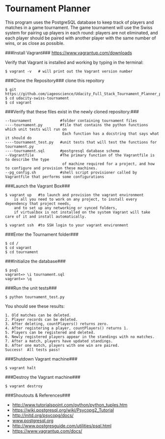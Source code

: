 # Tournament Planner

This program uses the PostgreSQL database to keep track of players and matches in a game tournament.
The game tournament will use the Swiss system for pairing up players in each round: players are not eliminated, and each player should be paired with another player with the same number of wins, or as close as possible.

###Install Vagrant###
https://www.vagrantup.com/downloads

Verify that Vagrant is installed and working by typing in the terminal:

	$ vagrant -v   # will print out the Vagrant version number

###Clone the Repository###
clone this repoitory

	$ git https://github.com/iageoscience/Udacity_Full_Stack_Tournament_Planner_p2.git
	$ cd udacity-swiss-tournament
	$ cd vagrant

###Verify that these files exist in the newly cloned repository:###<br>

	--tournament             #folder containing tournament files
	----tournament.py        #file that contains the python functions which unit tests will run on
							  Each function has a docstring that says what it should do
	----tournament_test.py   #unit tests that will test the functions for tournament.py
	----tournament.sql       #postgresql database schema
	--Vagrantfile            #The primary function of the Vagrantfile is to describe the type 
							  of machine required for a project, and how to configure and provision these machines.
	--pg_config.sh           #shell script provisioner called by Vagrantfile that performs some configurations 

###Launch the Vagrant Box###

	$ vagrant up   #to launch and provision the vagrant environment
		is all you need to work on any project, to install every dependency that project needs, 
		and to set up any networking or synced folders,
		if virtualbox is not installed on the system Vagrant will take care of it and install automatically.

	$ vagrant ssh  #to SSH login to your vagrant environment

###Enter the Tournament folder###

	$ cd /
	$ cd vagrant
	$ cd tournament

###Initialize the database###

	$ psql
	vagrant=> \i tournament.sql
	vagrant=> \q


###Run the unit tests###

	$ python tournament_test.py

You should see these results:

	1. Old matches can be deleted.
	2. Player records can be deleted.
	3. After deleting, countPlayers() returns zero.
	4. After registering a player, countPlayers() returns 1.
	5. Players can be registered and deleted.
	6. Newly registered players appear in the standings with no matches.
	7. After a match, players have updated standings.
	8. After one match, players with one win are paired.
	Success!  All tests pass!

###Shutdown Vagrant machine###

	$ vagrant halt


###Destroy the Vagrant machine###

	$ vagrant destroy


###Shoutouts & References###
* http://www.tutorialspoint.com/python/python_tuples.htm
* https://wiki.postgresql.org/wiki/Psycopg2_Tutorial
* http://initd.org/psycopg/docs/
* www.postgresql.org
* http://www.postgresguide.com/utilities/psql.html
* https://www.vagrantup.com/docs/